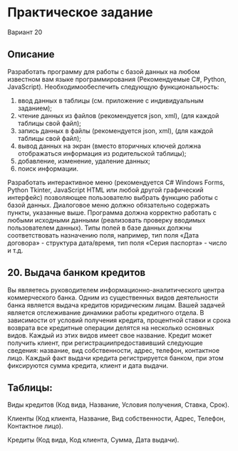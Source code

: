 # Практическое задание

Вариант 20

## Описание

Разработать программу для работы с базой данных на любом известном вам языке программирования (Рекомендуемые C#, Python, JavaScript). Необходимообеспечить следующую функциональность:

1) ввод данных в таблицы (см. приложение с индивидуальным заданием);
2) чтение данных из файлов (рекомендуется json, xml), (для каждой таблицы свой файл);
3) запись данных в файлы (рекомендуется json, xml), (для каждой таблицы свой файл);
4) вывод данных на экран (вместо вторичных ключей должна отображаться информация из родительской таблицы);
5) добавление, изменение, удаление данных;
6) поиск информации.

Разработать интерактивное меню (рекомендуется C# Windows Forms, Python Tkinter, JavaScript HTML или любой другой графический интерфейс) позволяющее пользователю выбрать функцию работы с базой данных. Диалоговое меню должно обязательно содержать пункты, указанные выше.
Программа должна корректно работать с любыми исходными данными (реализовать проверку вводимых пользователем данных). Типы полей в базе данных должны соответствовать назначению поля, например, тип поля «Дата договора» - структура дата/время, тип поля «Серия паспорта» - число и т.д.

## 20. Выдача банком кредитов

Вы являетесь руководителем информационно-аналитического центра коммерческого банка. Одним из существенных видов деятельности банка является выдача кредитов юридическим лицам. Вашей задачей является отслеживание динамики работы кредитного отдела.
В зависимости от условий получения кредита, процентной ставки и срока возврата все кредитные операции делятся на несколько основных видов. Каждый из этих видов имеет свое название. Кредит может получить клиент, при регистрациипредоставивший следующие сведения: название, вид собственности, адрес, телефон, контактное лицо. Каждый факт выдачи кредита регистрируется банком, при этом фиксируются сумма кредита, клиент и дата выдачи.

## Таблицы:

Виды кредитов (Код вида, Название, Условия получения, Ставка, Срок).

Клиенты (Код клиента, Название, Вид собственности, Адрес, Телефон, Контактное лицо).

Кредиты (Код вида, Код клиента, Сумма, Дата выдачи).

